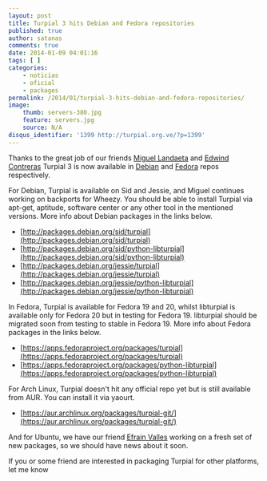 ```yaml
---
layout: post
title: Turpial 3 hits Debian and Fedora repositories
published: true
author: satanas
comments: true
date: 2014-01-09 04:01:16
tags: [ ]
categories:
    - noticias
    - oficial
    - packages
permalink: /2014/01/turpial-3-hits-debian-and-fedora-repositories/
image:
    thumb: servers-380.jpg
    feature: servers.jpg
    source: N/A
disqus_identifier: '1399 http://turpial.org.ve/?p=1399'
---
```



Thanks to the great job of our friends [Miguel Landaeta][1] and [Edwind Contreras][2] Turpial 3 is now available in [Debian][3] and [Fedora][4] repos respectively.
 
For Debian, Turpial is available on Sid and Jessie, and Miguel continues working on backports for Wheezy. You should be able to install Turpial via apt-get, aptitude, software center or any other tool in the mentioned versions. More info about Debian packages in the links below.

* [http://packages.debian.org/sid/turpial](http://packages.debian.org/sid/turpial)
* [http://packages.debian.org/sid/python-libturpial](http://packages.debian.org/sid/python-libturpial)
* [http://packages.debian.org/jessie/turpial](http://packages.debian.org/jessie/turpial)
* [http://packages.debian.org/jessie/python-libturpial](http://packages.debian.org/jessie/python-libturpial)
 
In Fedora, Turpial is available for Fedora 19 and 20, whilst libturpial is available only for Fedora 20 but in testing for Fedora 19. libturpial should be migrated soon from testing to stable in Fedora 19. More info about Fedora packages in the links below.

* [https://apps.fedoraproject.org/packages/turpial](https://apps.fedoraproject.org/packages/turpial)
* [https://apps.fedoraproject.org/packages/python-libturpial](https://apps.fedoraproject.org/packages/python-libturpial)

For Arch Linux, Turpial doesn't hit any official repo yet but is still available from AUR. You can install it via yaourt.

* [https://aur.archlinux.org/packages/turpial-git/](https://aur.archlinux.org/packages/turpial-git/)

And for Ubuntu, we have our friend [Efrain Valles][5] working on a fresh set of new packages, so we should have news about it soon.

If you or some friend are interested in packaging Turpial for other platforms, let me know

 [1]: https://twitter.com/nomadium
 [2]: https://twitter.com/richzendy
 [3]: http://www.debian.org/
 [4]: http://fedoraproject.org/
 [5]: https://twitter.com/effiejayx